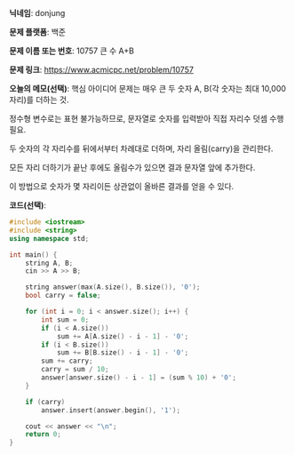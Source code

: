 **닉네임**: donjung

**문제 플랫폼**: 백준

**문제 이름 또는 번호**:  10757 큰 수 A+B

**문제 링크**: https://www.acmicpc.net/problem/10757

**오늘의 메모(선택)**: 
핵심 아이디어
문제는 매우 큰 두 숫자 A, B(각 숫자는 최대 10,000자리)를 더하는 것.

정수형 변수로는 표현 불가능하므로, 문자열로 숫자를 입력받아 직접 자리수 덧셈 수행 필요.

두 숫자의 각 자리수를 뒤에서부터 차례대로 더하며, 자리 올림(carry)을 관리한다.

모든 자리 더하기가 끝난 후에도 올림수가 있으면 결과 문자열 앞에 추가한다.

이 방법으로 숫자가 몇 자리이든 상관없이 올바른 결과를 얻을 수 있다.

**코드(선택)**:

``` c++
#include <iostream>
#include <string>
using namespace std;

int main() {
	string A, B;
	cin >> A >> B;

	string answer(max(A.size(), B.size()), '0');
	bool carry = false;

	for (int i = 0; i < answer.size(); i++) {
		int sum = 0;
		if (i < A.size())
			sum += A[A.size() - i - 1] - '0';
		if (i < B.size())
			sum += B[B.size() - i - 1] - '0';
		sum += carry;
		carry = sum / 10;
		answer[answer.size() - i - 1] = (sum % 10) + '0';
	}

	if (carry)
		answer.insert(answer.begin(), '1');

	cout << answer << "\n";
	return 0;
}
```
